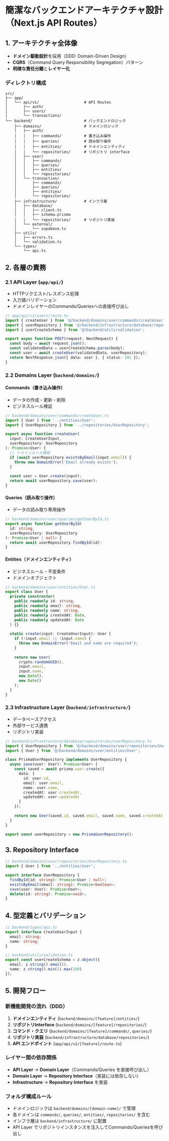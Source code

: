 # 簡潔なバックエンドアーキテクチャ設計（Next.js API Routes）

## 1. アーキテクチャ全体像

- **ドメイン駆動設計**を採用（DDD: Domain-Driven Design）
- **CQRS**（Command Query Responsibility Segregation）パターン
- **明確な責任分離**と**レイヤー化**

### ディレクトリ構成

```
src/
├── app/
│   └── api/v1/                    # API Routes
│       ├── auth/
│       ├── users/
│       └── transactions/
└── backend/                       # バックエンドロジック
    ├── domains/                   # ドメインロジック
    │   ├── auth/
    │   │   ├── commands/          # 書き込み操作
    │   │   ├── queries/           # 読み取り操作
    │   │   ├── entities/          # ドメインエンティティ
    │   │   └── repositories/      # リポジトリ interface
    │   ├── user/
    │   │   ├── commands/
    │   │   ├── queries/
    │   │   ├── entities/
    │   │   └── repositories/
    │   └── transaction/
    │       ├── commands/
    │       ├── queries/
    │       ├── entities/
    │       └── repositories/
    ├── infrastructure/            # インフラ層
    │   ├── database/
    │   │   ├── client.ts
    │   │   ├── schema.prisma
    │   │   └── repositories/      # リポジトリ実装
    │   └── external/
    │       └── supabase.ts
    ├── utils/
    │   ├── errors.ts
    │   └── validation.ts
    └── types/
        └── api.ts
```

## 2. 各層の責務

### 2.1 API Layer (`app/api/`)
- HTTPリクエスト/レスポンス処理
- 入力値バリデーション
- ドメインレイヤーのCommands/Queriesへの直接呼び出し

```typescript
// app/api/v1/users/route.ts
import { createUser } from '@/backend/domains/user/commands/createUser';
import { userRepository } from '@/backend/infrastructure/database/repositories/userRepository';
import { userCreateSchema } from '@/backend/utils/validation';

export async function POST(request: NextRequest) {
  const body = await request.json();
  const validatedData = userCreateSchema.parse(body);
  const user = await createUser(validatedData, userRepository);
  return NextResponse.json({ data: user }, { status: 201 });
}
```

### 2.2 Domains Layer (`backend/domains/`)

#### Commands（書き込み操作）
- データの作成・更新・削除
- ビジネスルール検証

```typescript
// backend/domains/user/commands/createUser.ts
import { User } from '../entities/User';
import { UserRepository } from '../repositories/UserRepository';

export async function createUser(
  input: CreateUserInput,
  userRepository: UserRepository
): Promise<User> {
  // ドメインルール検証
  if (await userRepository.existsByEmail(input.email)) {
    throw new DomainError('Email already exists');
  }
  
  const user = User.create(input);
  return await userRepository.save(user);
}
```

#### Queries（読み取り操作）
- データの読み取り専用操作

```typescript
// backend/domains/user/queries/getUserById.ts
export async function getUserById(
  id: string,
  userRepository: UserRepository
): Promise<User | null> {
  return await userRepository.findById(id);
}
```

#### Entities（ドメインエンティティ）
- ビジネスルール・不変条件
- ドメインオブジェクト

```typescript
// backend/domains/user/entities/User.ts
export class User {
  private constructor(
    public readonly id: string,
    public readonly email: string,
    public readonly name: string,
    public readonly createdAt: Date,
    public readonly updatedAt: Date
  ) {}
  
  static create(input: CreateUserInput): User {
    if (!input.email || !input.name) {
      throw new DomainError('Email and name are required');
    }
    
    return new User(
      crypto.randomUUID(),
      input.email,
      input.name,
      new Date(),
      new Date()
    );
  }
}
```

### 2.3 Infrastructure Layer (`backend/infrastructure/`)
- データベースアクセス
- 外部サービス連携
- リポジトリ実装

```typescript
// backend/infrastructure/database/repositories/userRepository.ts
import { UserRepository } from '@/backend/domains/user/repositories/UserRepository';
import { User } from '@/backend/domains/user/entities/User';

class PrismaUserRepository implements UserRepository {
  async save(user: User): Promise<User> {
    const saved = await prisma.user.create({
      data: {
        id: user.id,
        email: user.email,
        name: user.name,
        createdAt: user.createdAt,
        updatedAt: user.updatedAt
      }
    });
    
    return new User(saved.id, saved.email, saved.name, saved.createdAt, saved.updatedAt);
  }
}

export const userRepository = new PrismaUserRepository();
```

## 3. Repository Interface

```typescript
// backend/domains/user/repositories/UserRepository.ts
import { User } from '../entities/User';

export interface UserRepository {
  findById(id: string): Promise<User | null>;
  existsByEmail(email: string): Promise<boolean>;
  save(user: User): Promise<User>;
  delete(id: string): Promise<void>;
}
```

## 4. 型定義とバリデーション

```typescript
// backend/types/api.ts
export interface CreateUserInput {
  email: string;
  name: string;
}

// backend/utils/validation.ts
export const userCreateSchema = z.object({
  email: z.string().email(),
  name: z.string().min(1).max(100)
});
```

## 5. 開発フロー

### 新機能開発の流れ（DDD）
1. **ドメインエンティティ** (`backend/domains/[feature]/entities/`)
2. **リポジトリInterface** (`backend/domains/[feature]/repositories/`)
3. **コマンド・クエリ** (`backend/domains/[feature]/commands/`, `queries/`)
4. **リポジトリ実装** (`backend/infrastructure/database/repositories/`)
5. **API エンドポイント** (`app/api/v1/[feature]/route.ts`)

### レイヤー間の依存関係
- **API Layer** → **Domain Layer**（Commands/Queries を直接呼び出し）
- **Domain Layer** → **Repository Interface**（実装には依存しない）
- **Infrastructure** → **Repository Interface** を実装

### フォルダ構成ルール
- ドメインロジックは `backend/domains/[domain-name]/` で管理
- 各ドメインは `commands/`, `queries/`, `entities/`, `repositories/` を含む
- インフラ層は `backend/infrastructure/` に配置
- API Layer でリポジトリインスタンスを注入してCommands/Queriesを呼び出し
